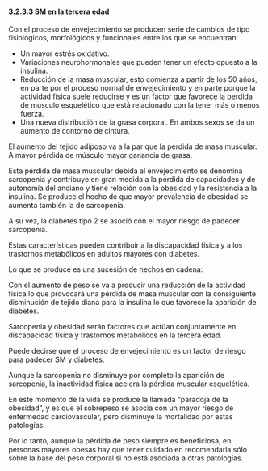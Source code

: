 #### 3.2.3.3 SM en la tercera edad

Con el proceso de envejecimiento se producen serie de cambios de tipo fisiológicos, morfológicos y funcionales entre los que se encuentran:

- Un mayor estrés oxidativo. 
- Variaciones neurohormonales que pueden tener un efecto opuesto a la insulina. 
- Reducción de la masa muscular, esto comienza a partir de los 50 años, en parte por el proceso normal de envejecimiento y en parte porque la actividad física suele reducirse y es un factor que favorece la perdida de musculo esquelético que está relacionado con la tener más o menos fuerza. 
- Una nueva distribución de la grasa corporal. En ambos sexos se da un aumento de contorno de cintura.  

El aumento del tejido adiposo va a la par que la pérdida de masa muscular. A mayor pérdida de músculo mayor ganancia de grasa. 

Esta pérdida de masa muscular debida al envejecimiento se denomina sarcopenia y contribuye en gran medida a la pérdida de capacidades y de autonomía del anciano y tiene relación con la obesidad y la resistencia a la insulina. Se produce el hecho de que mayor prevalencia de obesidad se aumenta también la de sarcopenia. 

A su vez, la diabetes tipo 2 se asoció con el mayor riesgo de padecer sarcopenia.  

Estas características pueden contribuir a la discapacidad física y a los trastornos metabólicos en adultos mayores con diabetes. 

Lo que se produce es una sucesión de hechos en cadena:  

Con el aumento de peso se va a producir una reducción de la actividad física lo que provocará una pérdida de masa muscular con la consiguiente disminución de tejido diana para la insulina lo que favorece la aparición de diabetes. 

Sarcopenia y obesidad serán factores que actúan conjuntamente en discapacidad física y trastornos metabólicos en la tercera edad. 

Puede decirse que el proceso de envejecimiento es un factor de riesgo para padecer SM y diabetes. 

Aunque la sarcopenia no disminuye por completo la aparición de sarcopenia, la inactividad física acelera la pérdida muscular esquelética. 

En este momento de la vida se produce la llamada “paradoja de la obesidad”, y es que el sobrepeso se asocia con un mayor riesgo de enfermedad cardiovascular, pero disminuye la mortalidad por estas patologías. 

Por lo tanto, aunque la pérdida de peso siempre es beneficiosa, en personas mayores obesas hay que tener cuidado en recomendarla sólo sobre la base del peso corporal si no está asociada a otras patologías. 
